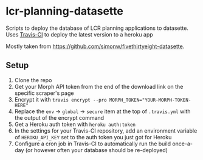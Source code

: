 # lcr-planning-datasette

Scripts to deploy the database of LCR planning applications to datasette.  Uses [Travis-CI](https://travis-ci.com) to deploy the latest version to a heroku app

Mostly taken from https://github.com/simonw/fivethirtyeight-datasette.

## Setup

 1. Clone the repo
 1. Get your Morph API token from the end of the download link on the specific scraper's page
 1. Encrypt it with `travis encrypt --pro MORPH_TOKEN="YOUR-MORPH-TOKEN-HERE"`
 1. Replace the `env` -> `global` -> `secure` item at the top of `.travis.yml` with the output of the encrypt command
 1. Get a Heroku auth token with `heroku auth:token`
 1. In the settings for your Travis-CI repository, add an environment variable of `HEROKU_API_KEY` set to the auth token you just got for Heroku
 1. Configure a cron job in Travis-CI to automatically run the build once-a-day (or however often your database should be re-deployed)
